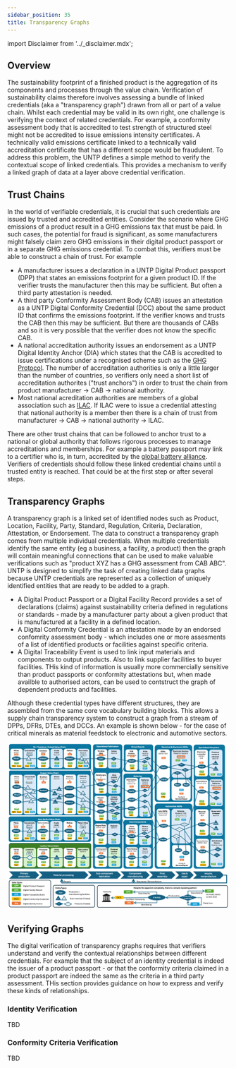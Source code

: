 ```yaml
---
sidebar_position: 35
title: Transparency Graphs
---
```


import Disclaimer from '../\_disclaimer.mdx';

<Disclaimer />

## Overview

The sustainability footprint of a finished product is the aggregation of its components and processes through the value chain. Verification of sustainability claims therefore involves assessing a bundle of linked credentials (aka a "transparency graph") drawn from all or part of a value chain. Whilst each credential may be valid in its own right, one challenge is verifying the context of related credentials. For example, a conformity assessment body that is accredited to test strength of structured steel might not be accredited to issue emissions intensity certificates. A technically valid emissions certificate linked to a technically valid accreditation certificate that has a different scope would be fraudulent. To address this problem, the UNTP defines a simple method to verify the contextual scope of linked credentials. This provides a mechanism to verify a linked graph of data at a layer above credential verification.

## Trust Chains

In the world of verifiable credentials, it is crucial that such credentials are issued by trusted and accredited entities. Consider the scenario where GHG emissions of a product result in a GHG emissions tax that must be paid. In such cases, the potential for fraud is significant, as some manufacturers might falsely claim zero GHG emissions in their digital product passport or in a separate GHG emissions credential. To combat this, verifiers must be able to construct a chain of trust.  For example

* A manufacturer issues a declaration in a UNTP Digital Product passport (DPP) that states an emissions footprint for a given product ID. If the verifier trusts the manufacturer then this may be sufficient. But often a third party attestation is needed.
* A third party Conformity Assessment Body (CAB) issues an attestation as a UNTP Digital Conformity Credential (DCC) about the same product ID that confirms the emissions footprint. If the verifier knows and trusts the CAB then this may be sufficient. But there are thousands of CABs and so it is very possible that the verifier does not know the specific CAB. 
* A national accreditation authority issues an endorsement as a UNTP Digital Identity Anchor (DIA) which states that the CAB is accredited to issue certifications under a recognised scheme such as the [GHG Protocol](https://ghgprotocol.org/). The number of accreditation authorities is only a little larger than the number of countries, so verifiers only need a short list of accreditation authorites ("trust anchors") in order to trust the chain from product manufacturer -> CAB -> national authority.
* Most national acreditation authorities are members of a global association such as [ILAC](https://ilac.org/). If ILAC were to issue a credential attesting that national authority is a member then there is a chain of trust from manufacturer -> CAB -> national authority -> ILAC. 

There are other trust chains that can be followed to anchor trust to a national or global authority that follows rigorous processes to manage accreditations and memberships. For example a battery passport may link to a certifier who is, in turn, accredited by the [global battery alliance](https://www.globalbattery.org/). Verifiers of credentials should follow these linked credential chains until a trusted entity is reached. That could be at the first step or after several steps.  

## Transparency Graphs

A transparency graph is a linked set of identified nodes such as Product, Location, Facility, Party, Standard, Regulation, Criteria, Declaration, Attestation, or Endorsement. The data to construct a transparency graph comes from multiple individual credentials. When multiple credentials identify the same entity (eg a business, a facility, a product) then the graph will contain meaningful connections that can be used to make valuable verifications such as "product XYZ has a GHG assessment from CAB ABC". UNTP is designed to simplify the task of creating linked data graphs because UNTP credentials are represented as a collection of uniquely identified entities that are ready to be added to a graph.

* A Digital Product Passport or a Digital Facility Record provides a set of declarations (claims) against sustainability criteria defined in regulations or standards - made by a manufacturer party about a given product that is manufactured at a facility in a defined location.
* A Digital Conformity Credential is an attestation made by an endorsed confomrity assessment body - which includes one or more assesments of a list of identified products or facilities against specific criteria.
* A Digital Traceability Event is used to link input materials and components to output products. Also to link supplier facilities to buyer facilities. THis kind of information is usually more commercially sensitive than product passports or conformity attestations but, when made availble to authorised actors, can be used to contstruct the graph of dependent products and facilities.

Although these credential types have different structures, they are assembled from the same core vocabulary building blocks. This allows a supply chain transparency system to construct a graph from a stream of DPPs, DFRs, DTEs, and DCCs. An example is shown below - for the case of critical minerals as material feedstock to electronic and automotive sectors.

![Transparency graphs](CriticalMineralsTransparencyGraph.png)

## Verifying Graphs

The digital verification of transparency graphs requires that verifiers understand and verify the contextual relationships between different credentials. For example that the subject of an identity credential is indeed the issuer of a product passport - or that the conformity criteria claimed in a product passport are indeed the same as the criteria in a third party assessment. THis section provides guidance on how to express and verify these kinds of relationships.

### Identity Verification

TBD

### Conformity Criteria Verification 

TBD




